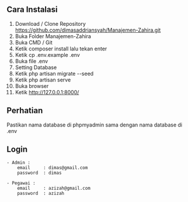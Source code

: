 ## Cara Instalasi
1. Download / Clone Repository https://github.com/dimasaddriansyah/Manajemen-Zahira.git
2. Buka Folder Manajemen-Zahira
3. Buka CMD / Git 
4. Ketik composer install lalu tekan enter
5. Ketik cp .env.example .env
6. Buka file .env
7. Setting Database
8. Ketik php artisan migrate --seed
9. Ketik php artisan serve
10. Buka browser 
11. Ketik http://127.0.0.1:8000/

## Perhatian
Pastikan nama database di phpmyadmin sama dengan nama database di .env

## Login
    - Admin :
        email     : dimas@gmail.com
        password  : dimas
    
    - Pegawai :
        email     : azizah@gmail.com
        password  : azizah
 
